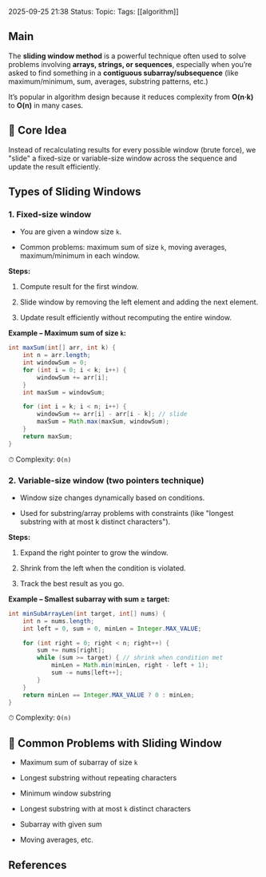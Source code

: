 2025-09-25 21:38
Status: 
Topic: 
Tags: [[algorithm]]
## Main
The **sliding window method** is a powerful technique often used to solve problems involving **arrays, strings, or sequences**, especially when you’re asked to find something in a **contiguous subarray/subsequence** (like maximum/minimum, sum, averages, substring patterns, etc.)


It’s popular in algorithm design because it reduces complexity from **O(n·k)** to **O(n)** in many cases.

## 🔑 Core Idea

Instead of recalculating results for every possible window (brute force), we "slide" a fixed-size or variable-size window across the sequence and update the result efficiently.

## Types of Sliding Windows

### 1. **Fixed-size window**

- You are given a window size `k`.
    
- Common problems: maximum sum of size `k`, moving averages, maximum/minimum in each window.
    

**Steps:**

1. Compute result for the first window.
    
2. Slide window by removing the left element and adding the next element.
    
3. Update result efficiently without recomputing the entire window.
    

**Example – Maximum sum of size `k`:**

```java
int maxSum(int[] arr, int k) {
    int n = arr.length;
    int windowSum = 0;
    for (int i = 0; i < k; i++) {
        windowSum += arr[i];
    }
    int maxSum = windowSum;

    for (int i = k; i < n; i++) {
        windowSum += arr[i] - arr[i - k]; // slide
        maxSum = Math.max(maxSum, windowSum);
    }
    return maxSum;
}

```

⏱ Complexity: `O(n)`
### 2. **Variable-size window (two pointers technique)**

- Window size changes dynamically based on conditions.
    
- Used for substring/array problems with constraints (like "longest substring with at most k distinct characters").
    

**Steps:**

1. Expand the right pointer to grow the window.
    
2. Shrink from the left when the condition is violated.
    
3. Track the best result as you go.
    

**Example – Smallest subarray with sum ≥ target:**


```java
int minSubArrayLen(int target, int[] nums) {
    int n = nums.length;
    int left = 0, sum = 0, minLen = Integer.MAX_VALUE;

    for (int right = 0; right < n; right++) {
        sum += nums[right];
        while (sum >= target) { // shrink when condition met
            minLen = Math.min(minLen, right - left + 1);
            sum -= nums[left++];
        }
    }
    return minLen == Integer.MAX_VALUE ? 0 : minLen;
}

```

⏱ Complexity: `O(n)`

## 🚀 Common Problems with Sliding Window

- Maximum sum of subarray of size `k`
    
- Longest substring without repeating characters
    
- Minimum window substring
    
- Longest substring with at most `k` distinct characters
    
- Subarray with given sum
    
- Moving averages, etc.



## References